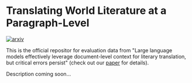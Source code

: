 # Translating World Literature at a Paragraph-Level

[![arxiv](https://img.shields.io/badge/arXiv-2304.03245-b31b1b.svg)](http://arxiv.org/abs/2304.03245)

This is the official repositor for evaluation data from "Large language models effectively leverage document-level context for literary translation, but critical errors persist" (check out our [paper](http://arxiv.org/abs/2304.03245) for details).

Description coming soon...
